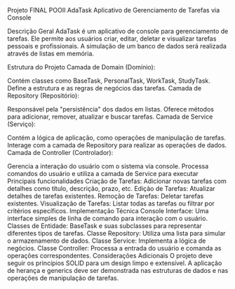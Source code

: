 Projeto FINAL POOII
AdaTask
Aplicativo de Gerenciamento de Tarefas via Console

Descrição Geral
AdaTask é um aplicativo de console para gerenciamento de tarefas. Ele permite aos usuários criar, editar, deletar e visualizar tarefas pessoais e profissionais. A simulação de um banco de dados será realizada através de listas em memória.

Estrutura do Projeto
Camada de Domain (Domínio):

Contém classes como BaseTask, PersonalTask, WorkTask, StudyTask.
Define a estrutura e as regras de negócios das tarefas.
Camada de Repository (Repositório):

Responsável pela "persistência" dos dados em listas.
Oferece métodos para adicionar, remover, atualizar e buscar tarefas.
Camada de Service (Serviço):

Contém a lógica de aplicação, como operações de manipulação de tarefas.
Interage com a camada de Repository para realizar as operações de dados.
Camada de Controller (Controlador):

Gerencia a interação do usuário com o sistema via console.
Processa comandos do usuário e utiliza a camada de Service para executar
Principais funcionalidades
Criação de Tarefas: Adicionar novas tarefas com detalhes como título, descrição, prazo, etc.
Edição de Tarefas: Atualizar detalhes de tarefas existentes.
Remoção de Tarefas: Deletar tarefas existentes.
Visualização de Tarefas: Listar todas as tarefas ou filtrar por critérios específicos.
Implementação Técnica
Console Interface: Uma interface simples de linha de comando para interação com o usuário.
Classes de Entidade: BaseTask e suas subclasses para representar diferentes tipos de tarefas.
Classe Repository: Utiliza uma lista para simular o armazenamento de dados.
Classe Service: Implementa a lógica de negócios.
Classe Controller: Processa a entrada do usuário e comanda as operações correspondentes.
Considerações Adicionais
O projeto deve seguir os princípios SOLID para um design limpo e extensível.
A aplicação de herança e generics deve ser demonstrada nas estruturas de dados e nas operações de manipulação de tarefas.
